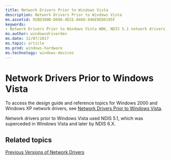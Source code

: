 ```yaml
---
title: Network Drivers Prior to Windows Vista
description: Network Drivers Prior to Windows Vista
ms.assetid: 92BD380D-D69A-4ECE-846D-946E9ED6195F
keywords:
- Network Drivers Prior to Windows Vista WDK, NDIS 5.1 network drivers, Windows 2000 network drivers, Windows XP network drivers
ms.author: windowsdriverdev
ms.date: 12/07/2017
ms.topic: article
ms.prod: windows-hardware
ms.technology: windows-devices
---
```


# Network Drivers Prior to Windows Vista

To access the design guide and reference topics for Windows 2000 and Windows XP network drivers, see [Network Drivers Prior to Windows Vista](https://msdn.microsoft.com/library/ff562407). 

Network drivers prior to Windows Vista used NDIS 5.1, which was superceded in Windows Vista and later by NDIS 6.X.

## Related topics

[Previous Versions of Network Drivers](previous-versions-of-network-drivers.md)

